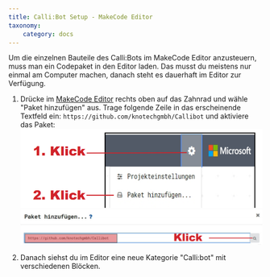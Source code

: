 ```yaml
---
title: Calli:Bot Setup - MakeCode Editor
taxonomy:
    category: docs
---
```


Um die einzelnen Bauteile des Calli:Bots im MakeCode Editor anzusteuern, muss man ein Codepaket in den Editor laden. Das musst du meistens nur einmal am Computer machen, danach steht es dauerhaft im Editor zur Verfügung.

1. Drücke im [MakeCode Editor](https://makecode.calliope.cc/) rechts oben auf das Zahnrad und wähle "Paket hinzufügen" aus. Trage folgende Zeile in das erscheinende Textfeld ein: `https://github.com/knotechgmbh/Callibot` und aktiviere das Paket:
![alt](./addp.png)
![alt](./addp1.png)

2. Danach siehst du im Editor eine neue Kategorie "Calli:bot" mit verschiedenen Blöcken.

